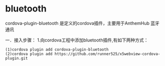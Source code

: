 # bluetooth
cordova-plugin-bluetooth 是定义的cordova插件，主要用于AnthemHub 蓝牙通讯

一．接入步骤：
1.向cordova工程中添加bluetooth插件,有如下两种方式：
```
(1)cordova plugin add cordova-plugin-bluetooth
(2)cordova plugin add https://github.com/runner525/x5webview-cordova-plugin.git 

